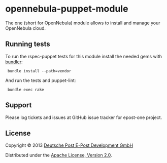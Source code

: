 opennebula-puppet-module
========================

The one (short for OpenNebula) module allows to install and manage your OpenNebula cloud.

Running tests
-------------
To run the rspec-puppet tests for this module install the needed gems with [bundler](http://bundler.io):

     bundle install --path=vendor

And run the tests and puppet-lint:

     bundle exec rake

Support
-------

Please log tickets and issues at GitHub issue tracker for epost-one project.

License
-------

Copyright © 2013 [Deutsche Post E-Post Development GmbH](http://epost.de)

Distributed under the [Apache License, Version 2.0](http://www.apache.org/licenses/LICENSE-2.0).
